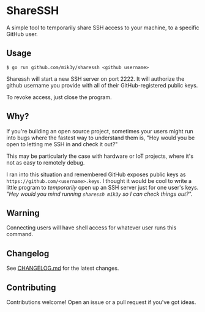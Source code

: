 # ShareSSH

A simple tool to temporarily share SSH access to your machine, to a specific GitHub user.

## Usage

```
$ go run github.com/mik3y/sharessh <github username>
```

Sharessh will start a new SSH server on port 2222. It will authorize the github username you provide with all of their GitHub-registered public keys.

To revoke access, just close the program.

## Why?

If you're building an open source project, sometimes your users might run into bugs where the fastest way to understand them is, "Hey would you be open to letting me SSH in and check it out?"

This may be particularly the case with hardware or IoT projects, where it's not as easy to remotely debug.

I ran into this situation and remembered GitHub exposes public keys as `https://github.com/<username>.keys`. I thought it would be cool to write a little program to _temporarily_ open up an SSH server just for one user's keys. _"Hey would you mind running `sharessh mik3y` so I can check things out?"._

## Warning

Connecting users will have shell access for whatever user runs this command.

## Changelog

See [CHANGELOG.md](https://github.com/mik3y/sharessh/blob/master/CHANGELOG.md) for the latest changes.

## Contributing

Contributions welcome! Open an issue or a pull request if you've got ideas.
